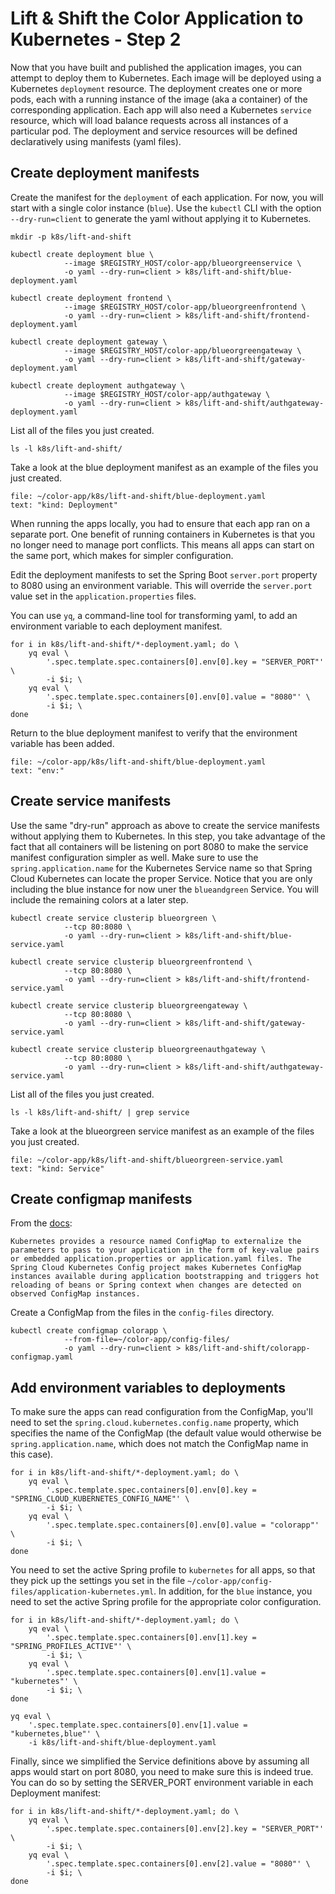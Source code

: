 # Lift & Shift the Color Application to Kubernetes - Step 2

Now that you have built and published the application images, you can attempt to deploy them to Kubernetes.
Each image will be deployed using a Kubernetes `deployment` resource. The deployment creates one or more pods, each with a running instance of the image (aka a container) of the corresponding application.
Each app will also need a Kubernetes `service` resource, which will load balance requests across all instances of a particular pod.
The deployment and service resources will be defined declaratively using manifests (yaml files).

## Create deployment manifests

Create the manifest for the `deployment` of each application.
For now, you will start with a single color instance (`blue`).
Use the `kubectl` CLI with the option `--dry-run=client` to generate the yaml without applying it to Kubernetes. 
```execute-1
mkdir -p k8s/lift-and-shift

kubectl create deployment blue \
            --image $REGISTRY_HOST/color-app/blueorgreenservice \
            -o yaml --dry-run=client > k8s/lift-and-shift/blue-deployment.yaml

kubectl create deployment frontend \
            --image $REGISTRY_HOST/color-app/blueorgreenfrontend \
            -o yaml --dry-run=client > k8s/lift-and-shift/frontend-deployment.yaml

kubectl create deployment gateway \
            --image $REGISTRY_HOST/color-app/blueorgreengateway \
            -o yaml --dry-run=client > k8s/lift-and-shift/gateway-deployment.yaml

kubectl create deployment authgateway \
            --image $REGISTRY_HOST/color-app/authgateway \
            -o yaml --dry-run=client > k8s/lift-and-shift/authgateway-deployment.yaml
```

List all of the files you just created.
```execute-1
ls -l k8s/lift-and-shift/
```

Take a look at the blue deployment manifest as an example of the files you just created.
```editor:select-matching-text
file: ~/color-app/k8s/lift-and-shift/blue-deployment.yaml
text: "kind: Deployment" 
```

When running the apps locally, you had to ensure that each app ran on a separate port.
One benefit of running containers in Kubernetes is that you no longer need to manage port conflicts. 
This means all apps can start on the same port, which makes for simpler configuration.

Edit the deployment manifests to set the Spring Boot `server.port` property to 8080 using an environment variable.
This will override the `server.port` value set in the `application.properties` files.

You can use `yq`, a command-line tool for transforming yaml, to add an environment variable to each deployment manifest.
```execute-1
for i in k8s/lift-and-shift/*-deployment.yaml; do \
    yq eval \
        '.spec.template.spec.containers[0].env[0].key = "SERVER_PORT"' \
        -i $i; \
    yq eval \
        '.spec.template.spec.containers[0].env[0].value = "8080"' \
        -i $i; \
done
```

Return to the blue deployment manifest to verify that the environment variable has been added.
```editor:select-matching-text
file: ~/color-app/k8s/lift-and-shift/blue-deployment.yaml
text: "env:" 
```

## Create service manifests

Use the same "dry-run" approach as above to create the service manifests without applying them to Kubernetes.
In this step, you take advantage of the fact that all containers will be listening on port 8080 to make the service manifest configuration simpler as well.
Make sure to use the `spring.application.name` for the Kubernetes Service name so that Spring Cloud Kubernetes can locate the proper Service.
Notice that you are only including the blue instance for now uner the `blueandgreen` Service.
You will include the remaining colors at a later step.
```execute-1
kubectl create service clusterip blueorgreen \
            --tcp 80:8080 \
            -o yaml --dry-run=client > k8s/lift-and-shift/blue-service.yaml

kubectl create service clusterip blueorgreenfrontend \
            --tcp 80:8080 \
            -o yaml --dry-run=client > k8s/lift-and-shift/frontend-service.yaml

kubectl create service clusterip blueorgreengateway \
            --tcp 80:8080 \
            -o yaml --dry-run=client > k8s/lift-and-shift/gateway-service.yaml

kubectl create service clusterip blueorgreenauthgateway \
            --tcp 80:8080 \
            -o yaml --dry-run=client > k8s/lift-and-shift/authgateway-service.yaml
```

List all of the files you just created.
```execute-1
ls -l k8s/lift-and-shift/ | grep service
```

Take a look at the blueorgreen service manifest as an example of the files you just created.
```editor:select-matching-text
file: ~/color-app/k8s/lift-and-shift/blueorgreen-service.yaml
text: "kind: Service" 
```

## Create configmap manifests

From the [docs](https://docs.spring.io/spring-cloud-kubernetes/docs/current/reference/html/#configmap-propertysource):
```
Kubernetes provides a resource named ConfigMap to externalize the parameters to pass to your application in the form of key-value pairs or embedded application.properties or application.yaml files. The Spring Cloud Kubernetes Config project makes Kubernetes ConfigMap instances available during application bootstrapping and triggers hot reloading of beans or Spring context when changes are detected on observed ConfigMap instances.
```

Create a ConfigMap from the files in the `config-files` directory.
```execute-1
kubectl create configmap colorapp \
            --from-file=~/color-app/config-files/
            -o yaml --dry-run=client > k8s/lift-and-shift/colorapp-configmap.yaml
```

## Add environment variables to deployments

To make sure the apps can read configuration from the ConfigMap, you'll need to set the `spring.cloud.kubernetes.config.name` property, which specifies the name of the ConfigMap (the default value would otherwise be `spring.application.name`, which does not match the ConfigMap name in this case).
```
for i in k8s/lift-and-shift/*-deployment.yaml; do \
    yq eval \
        '.spec.template.spec.containers[0].env[0].key = "SPRING_CLOUD_KUBERNETES_CONFIG_NAME"' \
        -i $i; \
    yq eval \
        '.spec.template.spec.containers[0].env[0].value = "colorapp"' \
        -i $i; \
done
```

You need to set the active Spring profile to `kubernetes` for all apps, so that they pick up the settings you set in the file `~/color-app/config-files/application-kubernetes.yml`. In addition, for the `blue` instance, you need to set the active Spring profile for the appropriate color configuration.
```
for i in k8s/lift-and-shift/*-deployment.yaml; do \
    yq eval \
        '.spec.template.spec.containers[0].env[1].key = "SPRING_PROFILES_ACTIVE"' \
        -i $i; \
    yq eval \
        '.spec.template.spec.containers[0].env[1].value = "kubernetes"' \
        -i $i; \
done

yq eval \
    '.spec.template.spec.containers[0].env[1].value = "kubernetes,blue"' \
    -i k8s/lift-and-shift/blue-deployment.yaml
```

Finally, since we simplified the Service definitions above by assuming all apps would start on port 8080, you need to make sure this is indeed true.
You can do so by setting the SERVER_PORT environment variable in each Deployment manifest:
```
for i in k8s/lift-and-shift/*-deployment.yaml; do \
    yq eval \
        '.spec.template.spec.containers[0].env[2].key = "SERVER_PORT"' \
        -i $i; \
    yq eval \
        '.spec.template.spec.containers[0].env[2].value = "8080"' \
        -i $i; \
done
```
